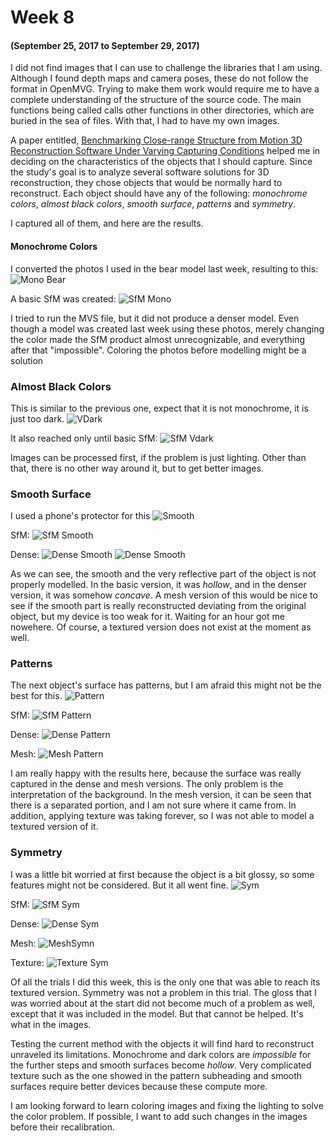 # Week 8
#### (September 25, 2017 to September 29, 2017)

I did not find images that I can use to challenge the libraries that I am using. Although I found depth maps and camera poses, these do not follow the format in OpenMVG. Trying to make them work would require me to have a complete understanding of the structure of the source code. The main functions being called calls other functions in other directories, which are buried in the sea of files. With that, I had to have my own images.

A paper entitled, [Benchmarking Close-range Structure from Motion 3D Reconstruction Software Under Varying Capturing Conditions](Documents/Benchmarking_Close-range_Structure_from_Motion_3D_Reconstruction_Software_Under_Varying_Capturing_Conditions.pdf) helped me in deciding on the characteristics of the objects that I should capture. Since the study's goal is to analyze several software solutions for 3D reconstruction, they chose objects that would be normally hard to reconstruct. Each object should have any of the following: _monochrome colors_, _almost black colors_, _smooth surface_, _patterns_ and _symmetry_.

I captured all of them, and here are the results.

#### Monochrome Colors
I converted the photos I used in the bear model last week, resulting to this:
![Mono Bear](../Trials/images/mono/P_20170923_174438_001.jpg)

A basic SfM was created:
![SfM Mono](../Trials/models/mono/mono00.png)

I tried to run the MVS file, but it did not produce a denser model. Even though a model was created last week using these photos, merely changing the color made the SfM product almost unrecognizable, and everything after that "impossible". Coloring the photos before modelling might be a solution

### Almost Black Colors
This is similar to the previous one, expect that it is not monochrome, it is just too dark.
![VDark](../Trials/images/vdark/P_20170930_122803_023.jpg)

It also reached only until basic SfM:
![SfM Vdark](../Trials/models/vdark/vdark00.png)

Images can be processed first, if the problem is just lighting. Other than that, there is no other way around it, but to get better images.

### Smooth Surface
I used a phone's protector for this
![Smooth](../Trials/images/shiny/P_20170930_122056_001.jpg)

SfM:
![SfM Smooth](../Trials/models/shiny/shiny00.png)

Dense:
![Dense Smooth](../Trials/models/shiny/shiny_dense00.png)
![Dense Smooth](../Trials/models/shiny/shiny_dense01.png)

As we can see, the smooth and the very reflective part of the object is not properly modelled. In the basic version, it was _hollow_, and in the denser version, it was somehow _concave_. A mesh version of this would be nice to see if the smooth part is really reconstructed deviating from the original object, but my device is too weak for it. Waiting for an hour got me nowehere. Of course, a textured version does not exist at the moment as well.

### Patterns
The next object's surface has patterns, but I am afraid this might not be the best for this.
![Pattern](../Trials/images/pattern/P_20170930_123638_002.jpg)

SfM:
![SfM Pattern](../Trials/models/pattern/pattern00.png)

Dense:
![Dense Pattern](../Trials/models/pattern/pattern_dense00.png)

Mesh:
![Mesh Pattern](../Trials/models/pattern/pattern_dense_mesh00.png)

I am really happy with the results here, because the surface was really captured in the dense and mesh versions. The only problem is the interpretation of the background. In the mesh version, it can be seen that there is a separated portion, and I am not sure where it came from. In addition, applying texture was taking forever, so I was not able to model a textured version of it.

### Symmetry
I was a little bit worried at first because the object is a bit glossy, so some features might not be considered. But it all went fine.
![Sym](../Trials/images/symmetric/P_20170930_123324_001.jpg)

SfM:
![SfM Sym](../Trials/models/sym/sym00.png)

Dense:
![Dense Sym](../Trials/models/sym/sym_dense00.png)

Mesh:
![MeshSymn](../Trials/models/sym/sym_dense_mesh00.png)

Texture:
![Texture Sym](../Trials/models/sym/sym_wtexture00.png)

Of all the trials I did this week, this is the only one that was able to reach its textured version. Symmetry was not a problem in this trial. The gloss that I was worried about at the start did not become much of a problem as well, except that it was included in the model. But that cannot be helped. It's what in the images.


Testing the current method with the objects it will find hard to reconstruct unraveled its limitations. Monochrome and dark colors are _impossible_ for the further steps and smooth surfaces become _hollow_. Very complicated texture such as the one showed in the pattern subheading and smooth surfaces require better devices because these compute more.

I am looking forward to learn coloring images and fixing the lighting to solve the color problem. If possible, I want to add such changes in the images before their recalibration.
